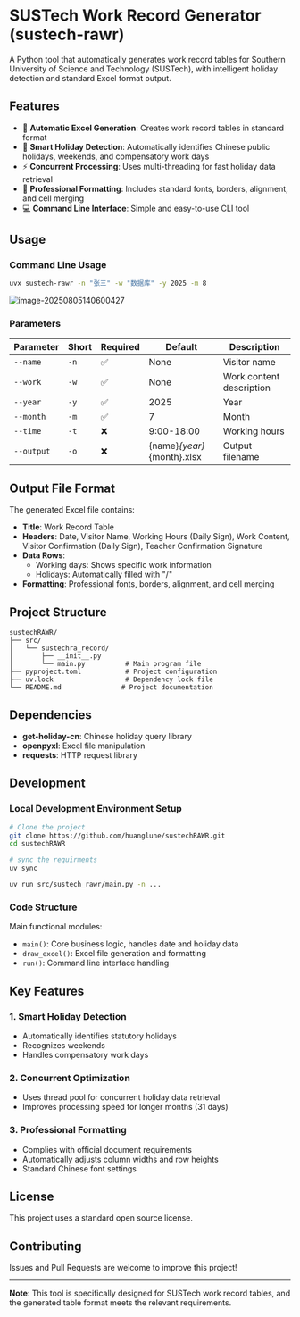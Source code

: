 # SUSTech Work Record Generator (sustech-rawr)

A Python tool that automatically generates work record tables for Southern University of Science and Technology (SUSTech), with intelligent holiday detection and standard Excel format output.

## Features

- 🎯 **Automatic Excel Generation**: Creates work record tables in standard format
- 📅 **Smart Holiday Detection**: Automatically identifies Chinese public holidays, weekends, and compensatory work days
- ⚡ **Concurrent Processing**: Uses multi-threading for fast holiday data retrieval
- 🎨 **Professional Formatting**: Includes standard fonts, borders, alignment, and cell merging
- 💻 **Command Line Interface**: Simple and easy-to-use CLI tool

## Usage

### Command Line Usage

```bash
uvx sustech-rawr -n "张三" -w "数据库" -y 2025 -m 8
```
![image-20250805140600427](https://my-img-typora.oss-cn-chengdu.aliyuncs.com/img/image-20250805140600427.png)


### Parameters

| Parameter | Short | Required | Default | Description |
|-----------|-------|----------|---------|-------------|
| `--name` | `-n` | ✅ | None | Visitor name |
| `--work` | `-w` | ✅ | None | Work content description |
| `--year` | `-y` | ✅ | 2025 | Year |
| `--month` | `-m` | ✅ | 7 | Month |
| `--time` | `-t` | ❌ | 9:00-18:00 | Working hours |
| `--output` | `-o` | ❌ | {name}_{year}_{month}.xlsx | Output filename |

## Output File Format

The generated Excel file contains:

- **Title**: Work Record Table
- **Headers**: Date, Visitor Name, Working Hours (Daily Sign), Work Content, Visitor Confirmation (Daily Sign), Teacher Confirmation Signature
- **Data Rows**:
  - Working days: Shows specific work information
  - Holidays: Automatically filled with "/"
- **Formatting**: Professional fonts, borders, alignment, and cell merging

## Project Structure

```
sustechRAWR/
├── src/
│   └── sustechra_record/
│       ├── __init__.py
│       └── main.py          # Main program file
├── pyproject.toml           # Project configuration
├── uv.lock                  # Dependency lock file
└── README.md               # Project documentation
```

## Dependencies

- **get-holiday-cn**: Chinese holiday query library
- **openpyxl**: Excel file manipulation
- **requests**: HTTP request library

## Development

### Local Development Environment Setup

```bash
# Clone the project
git clone https://github.com/huanglune/sustechRAWR.git
cd sustechRAWR

# sync the requirments
uv sync

uv run src/sustech_rawr/main.py -n ...
```

### Code Structure

Main functional modules:

- `main()`: Core business logic, handles date and holiday data
- `draw_excel()`: Excel file generation and formatting
- `run()`: Command line interface handling

## Key Features

### 1. Smart Holiday Detection
- Automatically identifies statutory holidays
- Recognizes weekends
- Handles compensatory work days

### 2. Concurrent Optimization
- Uses thread pool for concurrent holiday data retrieval
- Improves processing speed for longer months (31 days)

### 3. Professional Formatting
- Complies with official document requirements
- Automatically adjusts column widths and row heights
- Standard Chinese font settings

## License

This project uses a standard open source license.

## Contributing

Issues and Pull Requests are welcome to improve this project!

---

**Note**: This tool is specifically designed for SUSTech work record tables, and the generated table format meets the relevant requirements.